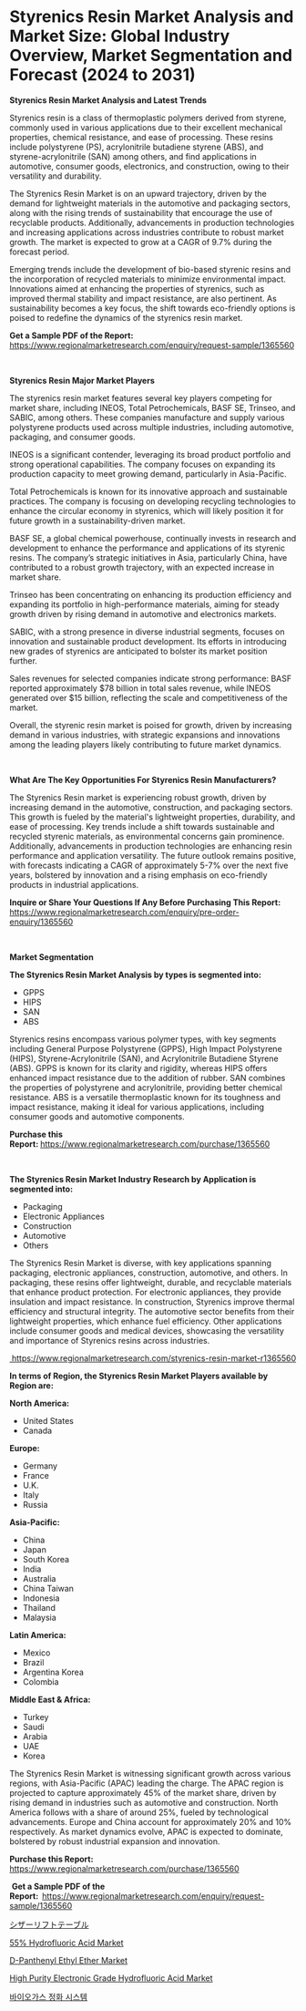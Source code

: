 <p><h1>Styrenics Resin Market Analysis and Market Size: Global Industry Overview, Market Segmentation and Forecast (2024 to 2031)</h1></p><p><strong>Styrenics Resin Market Analysis and Latest Trends</strong></p>
<p><p>Styrenics resin is a class of thermoplastic polymers derived from styrene, commonly used in various applications due to their excellent mechanical properties, chemical resistance, and ease of processing. These resins include polystyrene (PS), acrylonitrile butadiene styrene (ABS), and styrene-acrylonitrile (SAN) among others, and find applications in automotive, consumer goods, electronics, and construction, owing to their versatility and durability.</p><p>The Styrenics Resin Market is on an upward trajectory, driven by the demand for lightweight materials in the automotive and packaging sectors, along with the rising trends of sustainability that encourage the use of recyclable products. Additionally, advancements in production technologies and increasing applications across industries contribute to robust market growth. The market is expected to grow at a CAGR of 9.7% during the forecast period. </p><p>Emerging trends include the development of bio-based styrenic resins and the incorporation of recycled materials to minimize environmental impact. Innovations aimed at enhancing the properties of styrenics, such as improved thermal stability and impact resistance, are also pertinent. As sustainability becomes a key focus, the shift towards eco-friendly options is poised to redefine the dynamics of the styrenics resin market.</p></p>
<p><strong>Get a Sample PDF of the Report:&nbsp;</strong> <a href="https://www.regionalmarketresearch.com/enquiry/request-sample/1365560">https://www.regionalmarketresearch.com/enquiry/request-sample/1365560</a></p>
<p>&nbsp;</p>
<p><strong>Styrenics Resin Major Market Players</strong></p>
<p><p>The styrenics resin market features several key players competing for market share, including INEOS, Total Petrochemicals, BASF SE, Trinseo, and SABIC, among others. These companies manufacture and supply various polystyrene products used across multiple industries, including automotive, packaging, and consumer goods.</p><p>INEOS is a significant contender, leveraging its broad product portfolio and strong operational capabilities. The company focuses on expanding its production capacity to meet growing demand, particularly in Asia-Pacific.</p><p>Total Petrochemicals is known for its innovative approach and sustainable practices. The company is focusing on developing recycling technologies to enhance the circular economy in styrenics, which will likely position it for future growth in a sustainability-driven market.</p><p>BASF SE, a global chemical powerhouse, continually invests in research and development to enhance the performance and applications of its styrenic resins. The company’s strategic initiatives in Asia, particularly China, have contributed to a robust growth trajectory, with an expected increase in market share.</p><p>Trinseo has been concentrating on enhancing its production efficiency and expanding its portfolio in high-performance materials, aiming for steady growth driven by rising demand in automotive and electronics markets.</p><p>SABIC, with a strong presence in diverse industrial segments, focuses on innovation and sustainable product development. Its efforts in introducing new grades of styrenics are anticipated to bolster its market position further.</p><p>Sales revenues for selected companies indicate strong performance: BASF reported approximately $78 billion in total sales revenue, while INEOS generated over $15 billion, reflecting the scale and competitiveness of the market.</p><p>Overall, the styrenic resin market is poised for growth, driven by increasing demand in various industries, with strategic expansions and innovations among the leading players likely contributing to future market dynamics.</p></p>
<p>&nbsp;</p>
<p><strong>What Are The Key Opportunities For Styrenics Resin Manufacturers?</strong></p>
<p><p>The Styrenics Resin market is experiencing robust growth, driven by increasing demand in the automotive, construction, and packaging sectors. This growth is fueled by the material's lightweight properties, durability, and ease of processing. Key trends include a shift towards sustainable and recycled styrenic materials, as environmental concerns gain prominence. Additionally, advancements in production technologies are enhancing resin performance and application versatility. The future outlook remains positive, with forecasts indicating a CAGR of approximately 5-7% over the next five years, bolstered by innovation and a rising emphasis on eco-friendly products in industrial applications.</p></p>
<p><strong>Inquire or Share Your Questions If Any Before Purchasing This Report:</strong> <a href="https://www.regionalmarketresearch.com/enquiry/pre-order-enquiry/1365560">https://www.regionalmarketresearch.com/enquiry/pre-order-enquiry/1365560</a></p>
<p>&nbsp;</p>
<p><strong>Market Segmentation</strong></p>
<p><strong>The Styrenics Resin Market Analysis by types is segmented into:</strong></p>
<p><ul><li>GPPS</li><li>HIPS</li><li>SAN</li><li>ABS</li></ul></p>
<p><p>Styrenics resins encompass various polymer types, with key segments including General Purpose Polystyrene (GPPS), High Impact Polystyrene (HIPS), Styrene-Acrylonitrile (SAN), and Acrylonitrile Butadiene Styrene (ABS). GPPS is known for its clarity and rigidity, whereas HIPS offers enhanced impact resistance due to the addition of rubber. SAN combines the properties of polystyrene and acrylonitrile, providing better chemical resistance. ABS is a versatile thermoplastic known for its toughness and impact resistance, making it ideal for various applications, including consumer goods and automotive components.</p></p>
<p><strong>Purchase this Report:&nbsp;</strong><a href="https://www.regionalmarketresearch.com/purchase/1365560">https://www.regionalmarketresearch.com/purchase/1365560</a></p>
<p>&nbsp;</p>
<p><strong>The Styrenics Resin Market Industry Research by Application is segmented into:</strong></p>
<p><ul><li>Packaging</li><li>Electronic Appliances</li><li>Construction</li><li>Automotive</li><li>Others</li></ul></p>
<p><p>The Styrenics Resin Market is diverse, with key applications spanning packaging, electronic appliances, construction, automotive, and others. In packaging, these resins offer lightweight, durable, and recyclable materials that enhance product protection. For electronic appliances, they provide insulation and impact resistance. In construction, Styrenics improve thermal efficiency and structural integrity. The automotive sector benefits from their lightweight properties, which enhance fuel efficiency. Other applications include consumer goods and medical devices, showcasing the versatility and importance of Styrenics resins across industries.</p></p>
<p><a href="https://www.regionalmarketresearch.com/styrenics-resin-market-r1365560">&nbsp;https://www.regionalmarketresearch.com/styrenics-resin-market-r1365560</a></p>
<p><strong>In terms of Region, the Styrenics Resin Market Players available by Region are:</strong></p>
<p>
    <p> <strong> North America: </strong>
        <ul>
            <li>United States</li>
            <li>Canada</li>
        </ul>
        </p> 
    <p> <strong> Europe: </strong>
        <ul>
            <li>Germany</li>
            <li>France</li>
            <li>U.K.</li>
            <li>Italy</li>
            <li>Russia</li>
        </ul>
        </p> 
    <p> <strong> Asia-Pacific: </strong>
        <ul>
            <li>China</li>
            <li>Japan</li>
            <li>South Korea</li>
            <li>India</li>
            <li>Australia</li>
            <li>China Taiwan</li>
            <li>Indonesia</li>
            <li>Thailand</li>
            <li>Malaysia</li>
        </ul>
        </p> 
    <p> <strong> Latin America: </strong>
        <ul>
            <li>Mexico</li>
            <li>Brazil</li>
            <li>Argentina Korea</li>
            <li>Colombia</li>
        </ul>
        </p> 
    <p> <strong> Middle East & Africa: </strong>
        <ul>
            <li>Turkey</li>
            <li>Saudi</li>
            <li>Arabia</li>
            <li>UAE</li>
            <li>Korea</li>
        </ul>
    </p>
    </p>
<p><p>The Styrenics Resin Market is witnessing significant growth across various regions, with Asia-Pacific (APAC) leading the charge. The APAC region is projected to capture approximately 45% of the market share, driven by rising demand in industries such as automotive and construction. North America follows with a share of around 25%, fueled by technological advancements. Europe and China account for approximately 20% and 10% respectively. As market dynamics evolve, APAC is expected to dominate, bolstered by robust industrial expansion and innovation.</p></p>
<p><strong>Purchase this Report: </strong><a href="https://www.regionalmarketresearch.com/purchase/1365560">https://www.regionalmarketresearch.com/purchase/1365560</a></p>
<p>&nbsp;<strong>Get a Sample PDF of the Report:&nbsp;&nbsp;</strong><a href="https://www.regionalmarketresearch.com/enquiry/request-sample/1365560">https://www.regionalmarketresearch.com/enquiry/request-sample/1365560</a></p>
<p><strong></strong></p>
<p><p><a href="https://medium.com/@sashabeier2023/%E3%81%93%E3%81%A1%E3%82%89%E3%81%8C%E3%81%9D%E3%81%AE%E6%96%87%E3%81%AE%E6%97%A5%E6%9C%AC%E8%AA%9E%E8%A8%B3%E3%81%A7%E3%81%99-%E3%82%B9%E3%83%81%E3%83%BC%E3%83%AB%E3%83%AA%E3%83%95%E3%83%88%E3%83%86%E3%83%BC%E3%83%96%E3%83%AB%E5%B8%82%E5%A0%B4%E3%81%AE%E6%88%A6%E7%95%A5%E7%9A%84%E3%82%A4%E3%83%B3%E3%82%B5%E3%82%A4%E3%83%88-%E3%82%B9%E3%83%81%E3%83%BC%E3%83%AB%E3%83%AA%E3%83%95%E3%83%88%E3%83%86%E3%83%BC%E3%83%96%E3%83%AB%E6%A5%AD%E7%95%8C%E3%81%AB%E3%81%8A%E3%81%91%E3%82%8B%E8%A3%BD%E5%93%81%E3%81%AE%E9%80%B2%E5%8C%96%E3%81%A8%E5%B8%82%E5%A0%B4%E3%82%BB%E3%82%B0%E3%83%A1%E3%83%B3%E3%83%86%E3%83%BC%E3%82%B7%E3%83%A7%E3%83%B3-51cdd6cdbc88?postPublishedType=repub">シザーリフトテーブル</a></p><p><a href="https://github.com/WashimHussain441/Market-Research-Report-List-1/blob/main/55-hydrofluoric-acid-market.md">55% Hydrofluoric Acid Market</a></p><p><a href="https://issuu.com/reportprime-2/docs/d-panthenyl-ethyl-ether-market-size_a9ba24ba0423fa">D-Panthenyl Ethyl Ether Market</a></p><p><a href="https://github.com/SanjidaMahmud54/Market-Research-Report-List-1/blob/main/high-purity-electronic-grade-hydrofluoric-acid-market.md">High Purity Electronic Grade Hydrofluoric Acid Market</a></p><p><a href="https://medium.com/@royubowitzkt/%EB%B0%94%EC%9D%B4%EC%98%A4%EA%B0%80%EC%8A%A4-%EC%A0%95%ED%99%94-%EC%8B%9C%EC%8A%A4%ED%85%9C-%EC%8B%9C%EC%9E%A5-%EA%B7%9C%EB%AA%A8-%EC%A0%90%EC%9C%A0%EC%9C%A8-%EB%B0%8F-%ED%8A%B8%EB%A0%8C%EB%93%9C-%EB%B6%84%EC%84%9D-%EB%B3%B4%EA%B3%A0%EC%84%9C-%EC%A0%9C%ED%92%88%EB%B3%84-%EB%B6%84%EC%9E%90-%EC%B2%B4-%EB%A7%89-%EB%B6%84%EB%A6%AC-%EC%83%9D%EB%AC%BC%ED%95%99%EC%A0%81-%ED%95%84%ED%84%B0-%EC%B9%A8%EB%8C%80-%EA%B8%B0%ED%83%80-%EB%B0%8F-%EC%84%B8%EB%B6%84%ED%99%94-%EC%98%88%EC%B8%A1-2024-2031-f383d33a613d?postPublishedType=repub">바이오가스 정화 시스템</a></p></p>